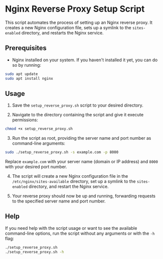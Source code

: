 # Nginx Reverse Proxy Setup Script

This script automates the process of setting up an Nginx reverse proxy. It creates a new Nginx configuration file, sets up a symlink to the `sites-enabled` directory, and restarts the Nginx service.

## Prerequisites

- Nginx installed on your system. If you haven't installed it yet, you can do so by running:

```bash
sudo apt update
sudo apt install nginx
```

## Usage

1. Save the `setup_reverse_proxy.sh` script to your desired directory.

2. Navigate to the directory containing the script and give it execute permissions:

```bash
chmod +x setup_reverse_proxy.sh
```

3. Run the script as root, providing the server name and port number as command-line arguments:

```bash
sudo ./setup_reverse_proxy.sh -s example.com -p 8000
```

Replace `example.com` with your server name (domain or IP address) and `8000` with your desired port number.

4. The script will create a new Nginx configuration file in the `/etc/nginx/sites-available` directory, set up a symlink to the `sites-enabled` directory, and restart the Nginx service.

5. Your reverse proxy should now be up and running, forwarding requests to the specified server name and port number.

## Help

If you need help with the script usage or want to see the available command-line options, run the script without any arguments or with the `-h` flag:

```bash
./setup_reverse_proxy.sh
./setup_reverse_proxy.sh -h
```
